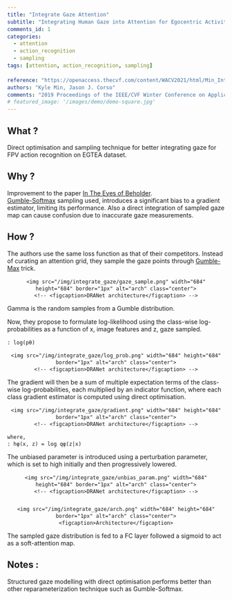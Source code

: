 ```yaml
---
title: "Integrate Gaze Attention"
subtitle: "Integrating Human Gaze into Attention for Egocentric Activity Recognition"
comments_id: 1
categories:
  - attention
  - action_recognition
  - sampling
tags: [attention, action_recognition, sampling]

reference: "https://openaccess.thecvf.com/content/WACV2021/html/Min_Integrating_Human_Gaze_Into_Attention_for_Egocentric_Activity_Recognition_WACV_2021_paper.html"
authors: "Kyle Min, Jason J. Corso"
comments: "2019 Proceedings of the IEEE/CVF Winter Conference on Applications of Computer Vision (WACV)"
# featured_image: '/images/demo/demo-square.jpg'
---
```


## What ?

Direct optimisation and sampling technique for better integrating gaze for FPV action recognition on EGTEA dataset.

## Why ?

Improvement to the paper [In The Eyes of Beholder](https://sanketsans.github.io/project/in-the-eyes-of-beholder).   
[Gumble-Softmax](https://www.youtube.com/watch?v=JFgXEbgcT7g) sampling used, introduces a significant bias to a gradient estimator, limiting its performance. Also a direct integration of sampled gaze map can cause confusion due to inaccurate gaze measurements.

## How ?

The authors use the same loss function as that of their competitors. Instead of curating an attention grid, they sample the gaze points through [Gumble-Max](https://www.youtube.com/watch?v=JFgXEbgcT7g) trick.
<div align="center" class="img-container" style="margin-top:2%">

    <img src="/img/integrate_gaze/gaze_sample.png" width="684" height="684" border="1px" alt="arch" class="center">
    <!-- <figcaption>DRANet architecture</figcaption> -->
</div>
Gamma is the random samples from a Gumble distribution.


Now, they propose to formulate log-likelihood using the class-wise log-probabilities as a function of x, image features and z, gaze sampled.

```
: log(pθ)
```
<div align="center" class="img-container" style="margin-top:2%">

    <img src="/img/integrate_gaze/log_prob.png" width="684" height="684" border="1px" alt="arch" class="center">
    <!-- <figcaption>DRANet architecture</figcaption> -->
</div>

The gradient will then be a sum of multiple expectation terms of the class- wise log-probabilities, each multiplied by an indicator function, where each class gradient estimator is computed using direct optimisation.

<div align="center" class="img-container" style="margin-top:2%">

    <img src="/img/integrate_gaze/gradient.png" width="684" height="684" border="1px" alt="arch" class="center">
    <!-- <figcaption>DRANet architecture</figcaption> -->
</div>

```
where,
: hφ(x, z) = log qφ(z|x)
```

The unbiased parameter is introduced using a perturbation parameter, which is set to high initially and then progressively lowered.
<div align="center" class="img-container" style="margin-top:2%">

    <img src="/img/integrate_gaze/unbias_param.png" width="684" height="684" border="1px" alt="arch" class="center">
    <!-- <figcaption>DRANet architecture</figcaption> -->
</div>

<div align="center" class="img-container" style="margin-top:5%">

    <img src="/img/integrate_gaze/arch.png" width="684" height="684" border="1px" alt="arch" class="center">
    <figcaption>Architecture</figcaption>
</div>

The sampled gaze distribution is fed to a FC layer followed a sigmoid to act as a soft-attention map.

## Notes :
Structured gaze modelling with direct optimisation performs better than other reparameterization technique such as Gumble-Softmax.
